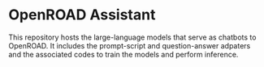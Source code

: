 # OpenROAD Assistant
This repository hosts the large-language models that serve as chatbots to OpenROAD. 
It includes the prompt-script and question-answer adpaters and the associated codes to train the models and perform inference. 

